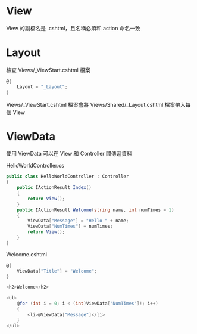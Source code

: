 # View
View 的副檔名是 .cshtml，且名稱必須和 action 命名一致

# Layout
檢查 Views/_ViewStart.cshtml 檔案

```C#
@{
    Layout = "_Layout";
}
```

Views/_ViewStart.cshtml 檔案會將 Views/Shared/_Layout.cshtml 檔案帶入每個 View

# ViewData
使用 ViewData 可以在 View 和 Controller 間傳遞資料  

HelloWorldController.cs
```C#
public class HelloWorldController : Controller
{
    public IActionResult Index()
    {
        return View();
    }
    public IActionResult Welcome(string name, int numTimes = 1)
    {
        ViewData["Message"] = "Hello " + name;
        ViewData["NumTimes"] = numTimes;
        return View();
    }
}
```

Welcome.cshtml
```C#
@{
    ViewData["Title"] = "Welcome";
}

<h2>Welcome</h2>

<ul>
    @for (int i = 0; i < (int)ViewData["NumTimes"]!; i++)
    {
        <li>@ViewData["Message"]</li>
    }
</ul>
```



